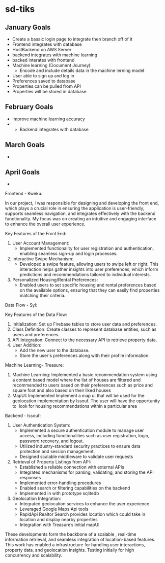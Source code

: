 # sd-tiks


## January Goals
- Create a basaic login page to integrate then branch off of it 
- Frontend integrates with database
- HostBackend on AWS Server 
- backend integrates with machine learning
- backed interates with frontend
- Machine learning (Document Journey) 
  - Encode and include details data in the machine lerning model
- User able to sign up and log in
- Preferences saved to database
- Properties can be pulled from API
- Properties will be stored in database
## February Goals
- Improve machine learning accuracy
- - Backend integrates with database
## March Goals
- 
## April Goals
-



Frontend - Kweku:

In our project, I was responsible for designing and developing the front end, which plays a crucial role in ensuring the application is user-friendly, supports seamless navigation, and integrates effectively with the backend functionality. My focus was on creating an intuitive and engaging interface to enhance the overall user experience.

Key Features of the Front End:

1. User Account Management:
    * Implemented functionality for user registration and authentication, enabling seamless sign-up and login processes.
2. Interactive Swipe Mechanism:
    * Developed a swipe feature, allowing users to swipe left or right. This interaction helps gather insights into user preferences, which inform predictions and recommendations tailored to individual interests.
3. Personalized Housing/Rental Preferences:
    * Enabled users to set specific housing and rental preferences based on the available options, ensuring that they can easily find properties matching their criteria.


Data Flow - Syl:

Key Features of the Data Flow:
1. Initialization: Set up Firebase tables to store user data and preferences.
2. Class Definition: Create classes to represent database entities, such as users and preferences.
3. API Integration: Connect to the necessary API to retrieve property data.
4. User Addition:
    * Add the new user to the database.
    * Store the user's preferences along with their profile information.


Machine Learning- Treasure:

1. Machine Learning: Implemented a basic recommendation system using a content based model where the list of houses are filtered and recommended to users based on their preferences such as price and square foot and also based on their liked houses
2. MapUI: Implemented Implement a map ui that will be used for the geolocation implementation by Issouf. The user will have the opportunity to  look for housing recommendations within a particular area


Backend - Issouf:
1. User Authentication System:
    * Implemented a secure authentication module to manage user access, including functionalities such as user registration, login, password recovery, and logout.
    * Utilized industry-standard security practices to ensure data protection and session management.
    * Designed scalable middleware to validate user requests
2. Retrieval of Property Listings from API:
    * Established a reliable connection with external APIs 
    * Integrated mechanisms for parsing, validating, and storing the API responses 
    * Implemented error-handling procedures
    * Enabled search or filtering capabilities on the backend
    * Implemented in with prototype sqlitedb
3. Geolocation Integration:
    * Integrated geolocation services to enhance the user experience 
    * Leveraged Google Maps Api tools
    * RapidApi Realtor Search provides location which could take in location and display nearby properties
    * Integration with Treasure’s initial mapUI
  

These developments form the backbone of a scalable , real-time information retrieval, and seamless integration of location-based features. This work has enabled a infrastructure for handling user interactions, property data, and geolocation insights. Testing initially for high concurrency and scalability.
